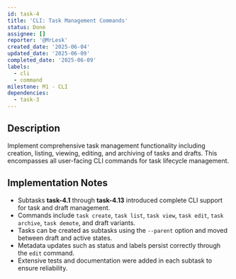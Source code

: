 ```yaml
---
id: task-4
title: 'CLI: Task Management Commands'
status: Done
assignee: []
reporter: '@MrLesk'
created_date: '2025-06-04'
updated_date: '2025-06-09'
completed_date: '2025-06-09'
labels:
  - cli
  - command
milestone: M1 - CLI
dependencies:
  - task-3
---
```


## Description

Implement comprehensive task management functionality including creation, listing, viewing, editing, and archiving of tasks and drafts. This encompasses all user-facing CLI commands for task lifecycle management.

## Implementation Notes

- Subtasks **task-4.1** through **task-4.13** introduced complete CLI support for task and draft management.
- Commands include `task create`, `task list`, `task view`, `task edit`, `task archive`, `task demote`, and draft variants.
- Tasks can be created as subtasks using the `--parent` option and moved between draft and active states.
- Metadata updates such as status and labels persist correctly through the `edit` command.
- Extensive tests and documentation were added in each subtask to ensure reliability.
